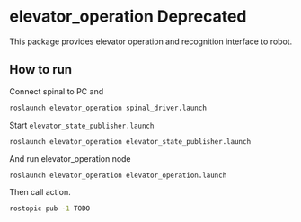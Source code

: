 # elevator_operation **Deprecated**

This package provides elevator operation and recognition interface to robot.

## How to run

Connect spinal to PC and

```bash
roslaunch elevator_operation spinal_driver.launch
```

Start `elevator_state_publisher.launch`

```bash
roslaunch elevator_operation elevator_state_publisher.launch
```

And run elevator_operation node

```bash
roslaunch elevator_operation elevator_operation.launch
```

Then call action.

```bash
rostopic pub -1 TODO
```
